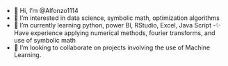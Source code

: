 - 👋 Hi, I’m @Alfonzo1114
- 👀 I’m interested in data science, symbolic math, optimization algorithms
- 🌱 I’m currently learning python, power BI, RStudio, Excel, Java Script
-✨ Have experience applying numerical methods, fourier transforms, and use of symbolic math
- 💞️ I’m looking to collaborate on projects involving the use of Machine Learning.

<!---
Alfonzo1114/Alfonzo1114 is a ✨ special ✨ repository because its `README.md` (this file) appears on your GitHub profile.
You can click the Preview link to take a look at your changes.
--->
